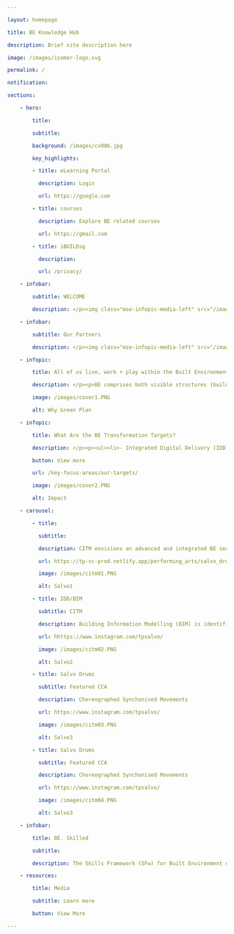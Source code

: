 ```yaml
--- 

layout: homepage 

title: BE Knowledge Hub 

description: Brief site description here 

image: /images/isomer-logo.svg 

permalink: / 

notification:  

sections: 

    - hero: 

        title:  

        subtitle:  

        background: /images/cv006.jpg 

        key_highlights: 

        - title: eLearning Portal 

          description: Login 

          url: https://google.com 

        - title: courses 

          description: Explore BE related courses 

          url: https://gmail.com 

        - title: iBUILDsg 

          description:  

          url: /privacy/ 

    - infobar: 

        subtitle: WELCOME 

        description: </p><img class="mse-infopic-media-left" src="/images/cvv101.PNG" alt="partner" /><p class="mse-none"> </p><img class="mse-infopic-media-left" src="/images/cover3.PNG" alt="partner" /><p class="mse-none"> 

    - infobar: 

        subtitle: Our Partners 

        description: </p><img class="mse-infopic-media-left" src="/images/partner2.PNG" alt="partner" /><p class="mse-none"> 

    - infopic: 

        title: All of us live, work + play within the Built Environment 

        description: </p><p>BE comprises both visible structures (buildings) & invisible infrastructure (pipes, cabling) that enable the connectivity and conveniences of our modern life.  

        image: /images/cover1.PNG 

        alt: Why Green Plan 

    - infopic: 

        title: What Are the BE Transformation Targets? 

        description: </p><p><ul><li>- Integrated Digital Delivery (IDD) up to 60 projects by 2020</li><li>- DfMA adoption to 40% by 2020</li><li>- Green 80% of building by 2030 </li><li> . </li><li>By 2025, skills-training for:</li><li>- 20,000 in BIM/IDD</li><li>- 35,000 in DfMA</li><li>- 25,000 in Green Building Technology</li></ul> 

        button: View more 

        url: /key-focus-areas/our-targets/ 

        image: /images/cover2.PNG 

        alt: Impact 

    - carousel: 

        - title:  

          subtitle: 

          description: CITM envisions an advanced and integrated BE sector with adoption of leading technologies, led by progressive and collaborative firms; and supported by a skilled and competent workforce 

          url: https://tp-vc-prod.netlify.app/performing_arts/salvo_drums/ 

          image: /images/citm01.PNG   

          alt: Salvo1 

        - title: IDD/BIM 

          subtitle: CITM 

          description: Building Information Modelling (BIM) is identified as a key technology to improve productivity & level of integration across various disciplines across the entire construction value chain. Adoption of BIM is key to the success of Integrated Digital Delivery (IDD). 

          url: hhttps://www.instagram.com/tpsalvo/ 

          image: /images/citm02.PNG 

          alt: Salvo2 

        - title: Salvo Drums 

          subtitle: Featured CCA 

          description: Choreographed Synchonised Movements 

          url: https://www.instagram.com/tpsalvo/ 

          image: /images/citm03.PNG 

          alt: Salvo3 

        - title: Salvo Drums 

          subtitle: Featured CCA 

          description: Choreographed Synchonised Movements 

          url: https://www.instagram.com/tpsalvo/ 

          image: /images/citm04.PNG 

          alt: Salvo3 

    - infobar: 

        title: BE. Skilled 

        subtitle:  

        description: The Skills Framework (SFw) for Built Environment contains info on the sector, occupations/job roles, skills & competencies required for each job role, career pathways, and list of training programmes to help facilitate skills upgrading & mastery</p><img class="mse-infopic-media-left" src="/images/sfw1.PNG" alt="partner" /><p class="mse-none"> </p><img class="mse-infopic-media-left" src="/images/sfw.PNG" alt="partner" /><p class="mse-none"> 

    - resources: 

        title: Media 

        subtitle: Learn more 

        button: View More 

--- 
```


 
